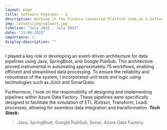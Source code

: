 ```yaml
---
layout: page
title: Software Engineer - 2
description: Working in the Finance Connected Platform team as a Software Engineer
img: /assets/img/walmart.jpg
timeline: "July 2022 - July 2023"
date: "11-06-2023"
importance: 1
display-description: ""
---
```


I played a key role in developing an event-driven architecture for data pipelines using Java, SpringBoot, and Google PubSub. This architecture proved instrumental in automating approximately 75 workflows, enabling efficient and streamlined data processing. To ensure the reliability and robustness of the system, I incorporated unit tests and logic using technologies such as JUnit and SonarQube.

Furthermore, I took on the responsibility of designing and implementing pipelines within Azure Data Factory. These pipelines were specifically designed to facilitate the simulation of ETL (Extract, Transform, Load) processes, allowing for seamless data integration and transformation.
***Tech Stack:***
> Java, SpringBoot, Google PubSub, Sonar, Azure Data Factory
